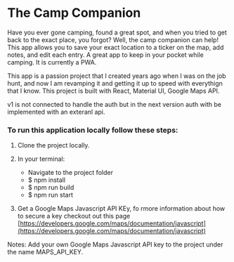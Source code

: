 # The Camp Companion
Have you ever gone camping, found a great spot, and when you tried to get back to the exact place, you forgot? Well, the camp companion can help! This app allows you to save your exact location to a ticker on the map, add notes, and edit each entry. A great app to keep in your pocket while camping. It is currently a PWA.

This app is a passion project that I created years ago when I was on the job hunt, and now I am revamping it and getting it up to speed with everythign that I know. This project is built with React, Material UI, Google Maps API.

v1 is not connected to handle the auth but in the next version auth with be implemented with an exteranl api.

### To run this application locally follow these steps:
1. Clone the project locally.

2. In your terminal:
   - Navigate to the project folder
   - $ npm install
   - $ npm run build
   - $ npm run start

3. Get a Google Maps Javascript API KEy, fo rmore information about how to secure a key checkout out this page [https://developers.google.com/maps/documentation/javascript](https://developers.google.com/maps/documentation/javascript)

Notes:
Add your own Google Maps Javascript API key to the project under the name MAPS_API_KEY.